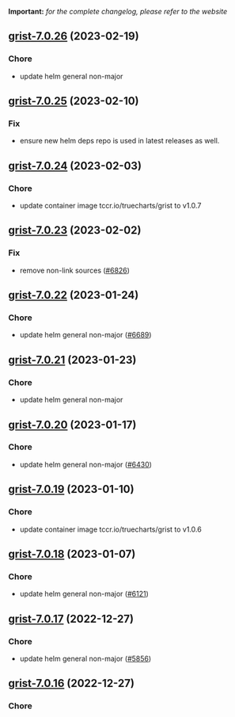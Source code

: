 **Important:**
*for the complete changelog, please refer to the website*




## [grist-7.0.26](https://github.com/truecharts/charts/compare/grist-7.0.25...grist-7.0.26) (2023-02-19)

### Chore

- update helm general non-major
  
  


## [grist-7.0.25](https://github.com/truecharts/charts/compare/grist-7.0.24...grist-7.0.25) (2023-02-10)

### Fix

- ensure new helm deps repo is used in latest releases as well.
  
  


## [grist-7.0.24](https://github.com/truecharts/charts/compare/grist-7.0.23...grist-7.0.24) (2023-02-03)

### Chore

- update container image tccr.io/truecharts/grist to v1.0.7
  
  


## [grist-7.0.23](https://github.com/truecharts/charts/compare/grist-7.0.22...grist-7.0.23) (2023-02-02)

### Fix

- remove non-link sources ([#6826](https://github.com/truecharts/charts/issues/6826))
  
  


## [grist-7.0.22](https://github.com/truecharts/charts/compare/grist-7.0.21...grist-7.0.22) (2023-01-24)

### Chore

- update helm general non-major ([#6689](https://github.com/truecharts/charts/issues/6689))
  
  


## [grist-7.0.21](https://github.com/truecharts/charts/compare/grist-7.0.20...grist-7.0.21) (2023-01-23)

### Chore

- update helm general non-major
  
  


## [grist-7.0.20](https://github.com/truecharts/charts/compare/grist-7.0.19...grist-7.0.20) (2023-01-17)

### Chore

- update helm general non-major ([#6430](https://github.com/truecharts/charts/issues/6430))
  
  


## [grist-7.0.19](https://github.com/truecharts/charts/compare/grist-7.0.18...grist-7.0.19) (2023-01-10)

### Chore

- update container image tccr.io/truecharts/grist to v1.0.6
  
  


## [grist-7.0.18](https://github.com/truecharts/charts/compare/grist-7.0.17...grist-7.0.18) (2023-01-07)

### Chore

- update helm general non-major ([#6121](https://github.com/truecharts/charts/issues/6121))
  
  


## [grist-7.0.17](https://github.com/truecharts/charts/compare/grist-7.0.16...grist-7.0.17) (2022-12-27)

### Chore

- update helm general non-major ([#5856](https://github.com/truecharts/charts/issues/5856))
  
  


## [grist-7.0.16](https://github.com/truecharts/charts/compare/grist-7.0.15...grist-7.0.16) (2022-12-27)

### Chore
